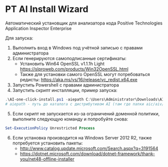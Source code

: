# PT AI Install Wizard
Автоматический установщик для анализатора кода Positive Technologies Application Inspector Enterprise

Для запуска:
1.	Выполнить вход в Windows под учётной записью с правами администратора
2.	Если генерируются самоподписанные сертификаты:
	- Установить Win64 OpenSSL v1.1.1h Light https://slproweb.com/products/Win32OpenSSL.html
	- Также для установки самого OpenSSL могут потребоваться редисты: https://aka.ms/vs/16/release/vc_redist.x64.exe
3.	Запустить Powershell с правами администратора
4.	Запустить скрипт инсталляции, пример запуска:
```powershell
.\AI-one-click-install.ps1 -aiepath C:\Users\Administrator\Downloads\AIE
# aiepath - путь до каталога с дистрибутивом AI (там где папки aic/aiv/aie)
```
5.	Если скрипт не запускается из-за ограничений доменной политики, выполните следующую команду и попробуйте снова:
```powershell
Set-ExecutionPolicy Unrestricted Process
```
6.	Если установка производится на Windows Server 2012 R2, также потребуется установить пакеты:
	- http://www.catalog.update.microsoft.com/Search.aspx?q=3191564 
	- https://dotnet.microsoft.com/download/dotnet-framework/thank-you/net48-offline-installer 
